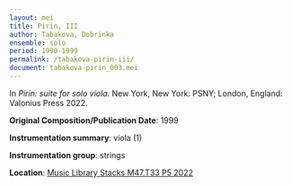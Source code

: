 ```yaml
---
layout: mei
title: Pirin, III
author: Tabakova, Dobrinka
ensemble: solo
period: 1990-1999
permalink: /tabakova-pirin-iii/
document: tabakova-pirin_003.mei
---
```


In *Pirin: suite for solo viola.* New York, New York: PSNY; London, England: Valonius Press 2022.

**Original Composition/Publication Date**: 1999

**Instrumentation summary**: viola (1) 

**Instrumentation group**: strings

**Location**: <a href="https://tufts.primo.exlibrisgroup.com/permalink/01TUN_INST/1kc9gia/alma991018897773503851" target="_blank">Music Library Stacks M47.T33 P5 2022</a>